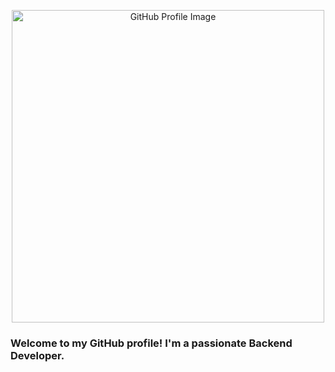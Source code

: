 <p align="center">
  <img src="https://github.com/tsukihimp4.png" alt="GitHub Profile Image" width="500"/>
</p>

### Welcome to my GitHub profile! I'm a passionate **Backend Developer**.
